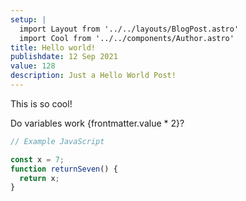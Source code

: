 ```yaml
---
setup: |
  import Layout from '../../layouts/BlogPost.astro'
  import Cool from '../../components/Author.astro'
title: Hello world!
publishdate: 12 Sep 2021
value: 128
description: Just a Hello World Post!
---
```


<Cool name={frontmatter.name} href="https://twitter.com/n_moore" client:load />

This is so cool!

Do variables work {frontmatter.value * 2}?

```javascript
// Example JavaScript

const x = 7;
function returnSeven() {
  return x;
}

```